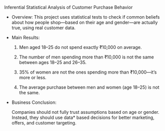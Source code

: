 Inferential Statistical Analysis of Customer Purchase Behavior

* Overview:
This project uses statistical tests to check if common beliefs about how people shop—based on their age and gender—are actually true, using real customer data.

* Main Results:
  
    1. Men aged 18–25 do not spend exactly ₹10,000 on average.
 
    2. The number of men spending more than ₹10,000 is not the same between ages 18–25 and 26–35.
 
    3. 35% of women are not the ones spending more than ₹10,000—it’s more or less.
 
    4. The average purchase between men and women (age 18–25) is not the same.

* Business Conclusion:
  
    Companies should not fully trust assumptions based on age or gender. Instead, they should use data* based decisions for better marketing, offers, and customer targeting.

